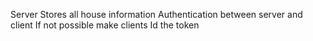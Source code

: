 Server
Stores all house information
Authentication between server and client
If not possible make clients Id the token
